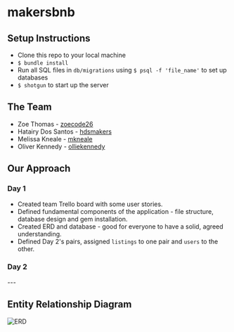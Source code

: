 # makersbnb

## Setup Instructions

* Clone this repo to your local machine
* `$ bundle install`
* Run all SQL files in `db/migrations` using `$ psql -f 'file_name'` to set up databases
* `$ shotgun` to start up the server

## The Team
* Zoe Thomas - [zoecode26](https://github.com/zoecode26)
* Hatairy Dos Santos - [hdsmakers](https://github.com/hdsmakers)
* Melissa Kneale - [mkneale](https://github.com/mkneale)
* Oliver Kennedy - [olliekennedy](https://github.com/olliekennedy)

## Our Approach
### Day 1

* Created team Trello board with some user stories.
* Defined fundamental components of the application - file structure, database design and gem installation.
* Created ERD and database - good for everyone to have a solid, agreed understanding.
* Defined Day 2's pairs, assigned `listings` to one pair and `users` to the other.

### Day 2

_-_-_-_

## Entity Relationship Diagram
![ERD](https://github.com/olliekennedy/makersbnb/blob/main/db/entity_relationship_diagram.png?raw=true)
